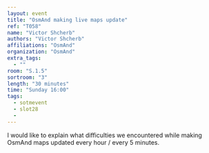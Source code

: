 ```yaml
---
layout: event
title: "OsmAnd making live maps update"
ref: "T058"
name: "Victor Shcherb"
authors: "Victor Shcherb"
affiliations: "OsmAnd"
organization: "OsmAnd"
extra_tags:
  - ""
room: "S.1.5"
sortroom: "3"
length: "30 minutes"
time: "Sunday 16:00"
tags:
  - sotmevent
  - slot28
  - 
---
```

I would like to explain what difficulties we encountered while making OsmAnd maps updated every hour / every 5 minutes.